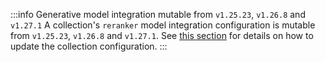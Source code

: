 :::info Generative model integration mutable from `v1.25.23`, `v1.26.8` and `v1.27.1`
A collection's `reranker` model integration configuration is mutable from `v1.25.23`, `v1.26.8` and `v1.27.1`. See [this section](/developers/weaviate/manage-data/collections#update-the-reranker-model-integration) for details on how to update the collection configuration.
:::
